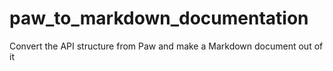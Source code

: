 # paw_to_markdown_documentation
Convert the API structure from Paw and make a Markdown document out of it
